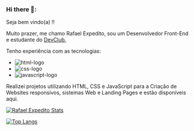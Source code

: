 ### Hi there 📝:

Seja bem vindo(a) !!

Muito prazer, me chamo Rafael Expedito, sou um Desenvolvedor Front-End e estudante do <a href="https://rodolfomori.com.br/devclub">DevClub.</a> 

Tenho experiência com as tecnologias:

- <img src="https://img.shields.io/badge/HTML5-E34F26?style=for-the-badge&logo=html5&logoColor=white" alt="html-logo">
- <img src="https://img.shields.io/badge/CSS3-1572B6?style=for-the-badge&logo=css3&logoColor=white" alt="css-logo">
 - <img src="https://img.shields.io/badge/JavaScript-323330?style=for-the-badge&logo=javascript&logoColor=F7DF1E" alt="javascript-logo">
  
Realizei projetos utilizando HTML, CSS e JavaScript para a Criação de Websites responsivos,
sistemas Web e Landing Pages e estão disponíveis aqui. 

[![Rafael Expedito Stats](https://github-readme-stats.vercel.app/api?username=rafaelepsouza)](https://github.com/anuraghazra/github-readme-stats)

[![Top Langs](https://github-readme-stats.vercel.app/api/top-langs/?username=rafaelepsouza)](https://github.com/anuraghazra/github-readme-stats)
